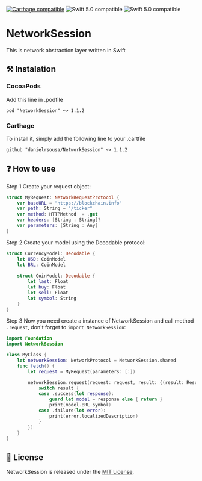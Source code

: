 [![Carthage compatible](https://img.shields.io/badge/Carthage-compatible-4BC51D.svg?style=plastic)](https://github.com/Carthage/Carthage)
![Swift 5.0 compatible](https://img.shields.io/static/v1?label=Swift&message=5.0&style=plastic&logo=appveyo)
![Swift 5.0 compatible](https://img.shields.io/static/v1?label=Minimum%20iOS%20version&message=13.2&color=F76831&style=plastic&logo=appveyo)

# NetworkSession

This is network abstraction layer written in Swift

## ⚒ Instalation

### CocoaPods
Add this line in .podfile

`pod "NetworkSession" ~> 1.1.2`

### Carthage
To install it, simply add the following line to your .cartfile

`github "danielrsousa/NetworkSession" ~> 1.1.2`

## ❓ How to use 

Step 1 Create your request object:

```swift
struct MyRequest: NetworkRequestProtocol {
    var baseURL = "https://blockchain.info"
    var path: String = "/ticker"
    var method: HTTPMethod  = .get
    var headers: [String : String]?
    var parameters: [String : Any]
}
```

Step 2 Create your model using the Decodable protocol:

```swift
struct CurrencyModel: Decodable {
    let USD: CoinModel
    let BRL: CoinModel
    
    struct CoinModel: Decodable {
        let last: Float
        let buy: Float
        let sell: Float
        let symbol: String
    }
}
```

Step 3 Now you need create a instance of NetworkSession and call method `.request`, don't forget to `import NetworkSession`:

```swift
import Foundation
import NetworkSession

class MyClass {
    let networkSession: NetworkProtocol = NetworkSession.shared
    func fetch() {
        let request = MyRequest(parameters: [:])

        networkSession.request(request: request, result: {(result: Result<CurrencyModel?, NetworkError>) in
            switch result {
            case .success(let response):
                guard let model = response else { return }
                print(model.BRL.symbol)
            case .failure(let error):
                print(error.localizedDescription)
            }
        })
    }
}
```

## 📝 License

NetworkSession is released under the [MIT License](LICENSE.md).





